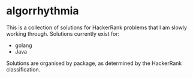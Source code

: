 # algorrhythmia
This is a collection of solutions for HackerRank problems that I am slowly working through.
Solutions currently exist for:
- golang
- Java

Solutions are organised by package, as determined by the HackerRank classification.
